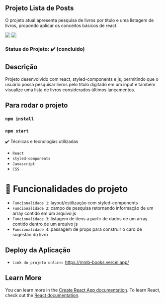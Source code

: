 ## Projeto Lista de Posts
O projeto atual apresenta pesquisa de livros por título e uma listagem de livros, propondo aplicar os conceitos básicos de react.

<img src="https://img.shields.io/static/v1?label=react&message=framework&color=blue&style=for-the-badge&logo=REACT"/>
<img src="https://img.shields.io/static/v1?label=Vercel&message=deploy&color=blue&style=for-the-badge&logo=VERCEL"/>

### Status do Projeto: ✔️ (concluido)

## Descrição
Projeto desenvolvido com react, styled-components e js, permitindo que o usuário possa pesquisar livros pelo título digitado em um input e também visualize uma lista de livros considerados últimos lançamentos.

## Para rodar o projeto
### `npm install`
### `npm start`

✔️ Técnicas e tecnologias utilizadas
- ``React``
- ``styled-components``
- ``Javascript``
- ``CSS``


# :hammer: Funcionalidades do projeto

- `Funcionalidade 1`: layout/estilização com styled-components
- `Funcionalidade 2`: campo de pesquisa retornando informação de um array contido em um arquivo js
- `Funcionalidade 3`: listagem de itens a partir de dados de um array contido dentro de um arquivo js
- `Funcionalidade 4`: passagem de props para construir o card de sugestão do livro


## Deploy da Aplicação
- ``Link do projeto online:`` https://mmb-books.vercel.app/

 
## Learn More

You can learn more in the [Create React App documentation](https://facebook.github.io/create-react-app/docs/getting-started).
To learn React, check out the [React documentation](https://reactjs.org/).

